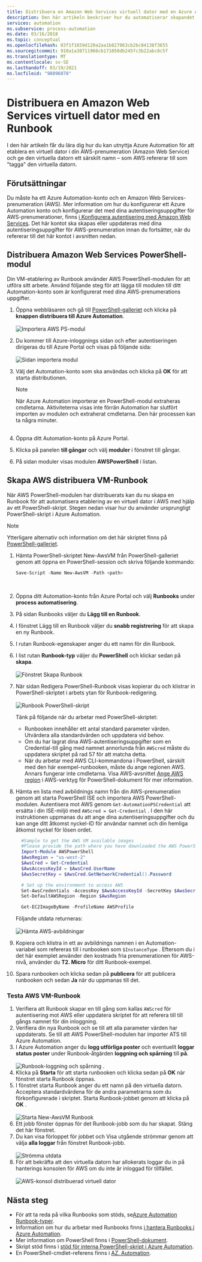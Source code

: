 ```yaml
---
title: Distribuera en Amazon Web Services virtuell dator med en Azure Automation-Runbook
description: Den här artikeln beskriver hur du automatiserar skapandet av en Amazon Web Services virtuell dator.
services: automation
ms.subservice: process-automation
ms.date: 03/16/2018
ms.topic: conceptual
ms.openlocfilehash: 03f1f1659d120a2aa1b827063cb2bc84138f3655
ms.sourcegitcommit: 910a1a38711966cb171050db245fc3b22abc8c5f
ms.translationtype: MT
ms.contentlocale: sv-SE
ms.lasthandoff: 03/19/2021
ms.locfileid: "98896078"
---
```

# <a name="deploy-an-amazon-web-services-vm-with-a-runbook"></a>Distribuera en Amazon Web Services virtuell dator med en Runbook

I den här artikeln får du lära dig hur du kan utnyttja Azure Automation för att etablera en virtuell dator i din AWS-prenumeration (Amazon Web Service) och ge den virtuella datorn ett särskilt namn – som AWS refererar till som "tagga" den virtuella datorn.

## <a name="prerequisites"></a>Förutsättningar

Du måste ha ett Azure Automation-konto och en Amazon Web Services-prenumeration (AWS). Mer information om hur du konfigurerar ett Azure Automation konto och konfigurerar det med dina autentiseringsuppgifter för AWS-prenumerationer, finns [i Konfigurera autentisering med Amazon Web Services](automation-config-aws-account.md). Det här kontot ska skapas eller uppdateras med dina autentiseringsuppgifter för AWS-prenumeration innan du fortsätter, när du refererar till det här kontot i avsnitten nedan.

## <a name="deploy-amazon-web-services-powershell-module"></a>Distribuera Amazon Web Services PowerShell-modul

Din VM-etablering av Runbook använder AWS PowerShell-modulen för att utföra sitt arbete. Använd följande steg för att lägga till modulen till ditt Automation-konto som är konfigurerat med dina AWS-prenumerations uppgifter.  

1. Öppna webbläsaren och gå till [PowerShell-galleriet](https://www.powershellgallery.com/packages/AWSPowerShell/) och klicka på **knappen distribuera till Azure Automation**.<br><br> ![Importera AWS PS-modul](./media/automation-scenario-aws-deployment/powershell-gallery-download-awsmodule.png)
2. Du kommer till Azure-inloggnings sidan och efter autentiseringen dirigeras du till Azure Portal och visas på följande sida:<br><br> ![Sidan importera modul](./media/automation-scenario-aws-deployment/deploy-aws-powershell-module-parameters.png)
3. Välj det Automation-konto som ska användas och klicka på **OK** för att starta distributionen.

   > [!NOTE]
   > När Azure Automation importerar en PowerShell-modul extraheras cmdletarna. Aktiviteterna visas inte förrän Automation har slutfört importen av modulen och extraherat cmdletarna. Den här processen kan ta några minuter.  
   > <br>

1. Öppna ditt Automation-konto på Azure Portal.
2. Klicka på panelen **till gångar** och välj **moduler** i fönstret till gångar.
3. På sidan moduler visas modulen **AWSPowerShell** i listan.

## <a name="create-aws-deploy-vm-runbook"></a>Skapa AWS distribuera VM-Runbook

När AWS PowerShell-modulen har distribuerats kan du nu skapa en Runbook för att automatisera etablering av en virtuell dator i AWS med hjälp av ett PowerShell-skript. Stegen nedan visar hur du använder ursprungligt PowerShell-skript i Azure Automation.  

> [!NOTE]
> Ytterligare alternativ och information om det här skriptet finns på [PowerShell-galleriet](https://www.powershellgallery.com/packages/New-AwsVM/).
> 

1. Hämta PowerShell-skriptet New-AwsVM från PowerShell-galleriet genom att öppna en PowerShell-session och skriva följande kommando:<br>
   ```powershell
   Save-Script -Name New-AwsVM -Path <path>
   ```
   <br>
2. Öppna ditt Automation-konto från Azure Portal och välj **Runbooks** under **process automatisering**.  
3. På sidan Runbooks väljer du **Lägg till en Runbook**.
4. I fönstret Lägg till en Runbook väljer du **snabb registrering** för att skapa en ny Runbook.
5. I rutan Runbook-egenskaper anger du ett namn för din Runbook.
6. I list rutan **Runbook-typ** väljer du **PowerShell** och klickar sedan på **skapa**.<br><br> ![Fönstret Skapa Runbook](./media/automation-scenario-aws-deployment/runbook-quickcreate-properties.png)
7. När sidan Redigera PowerShell-Runbook visas kopierar du och klistrar in PowerShell-skriptet i arbets ytan för Runbook-redigering.<br><br> ![Runbook PowerShell-skript](./media/automation-scenario-aws-deployment/runbook-powershell-script.png)<br>
   
    Tänk på följande när du arbetar med PowerShell-skriptet:

    * Runbooken innehåller ett antal standard parameter värden. Utvärdera alla standardvärden och uppdatera vid behov.
    * Om du har lagrat dina AWS-autentiseringsuppgifter som en Credential-till gång med namnet annorlunda från `AWScred` måste du uppdatera skriptet på rad 57 för att matcha detta.  
    * När du arbetar med AWS CLI-kommandona i PowerShell, särskilt med den här exempel-runbooken, måste du ange regionen AWS. Annars fungerar inte cmdletarna. Visa AWS-avsnittet [Ange AWS region](https://docs.aws.amazon.com/powershell/latest/userguide/pstools-installing-specifying-region.html) i AWS-verktyg för PowerShell-dokument för mer information.  

8. Hämta en lista med avbildnings namn från din AWS-prenumeration genom att starta PowerShell ISE och importera AWS PowerShell-modulen. Autentisera mot AWS genom `Get-AutomationPSCredential` att ersätta i din ISE-miljö med `AWScred = Get-Credential` . I den här instruktionen uppmanas du att ange dina autentiseringsuppgifter och du kan ange ditt åtkomst nyckel-ID för användar namnet och din hemliga åtkomst nyckel för lösen ordet. 

      ```powershell
        #Sample to get the AWS VM available images
        #Please provide the path where you have downloaded the AWS PowerShell module
        Import-Module AWSPowerShell
        $AwsRegion = "us-west-2"
        $AwsCred = Get-Credential
        $AwsAccessKeyId = $AwsCred.UserName
        $AwsSecretKey = $AwsCred.GetNetworkCredential().Password
   
        # Set up the environment to access AWS
        Set-AwsCredentials -AccessKey $AwsAccessKeyId -SecretKey $AwsSecretKey -StoreAs AWSProfile
        Set-DefaultAWSRegion -Region $AwsRegion
   
        Get-EC2ImageByName -ProfileName AWSProfile
      ```
        
    Följande utdata returneras:<br><br>
   ![Hämta AWS-avbildningar](./media/automation-scenario-aws-deployment/powershell-ise-output.png)<br>  
9. Kopiera och klistra in ett av avbildnings namnen i en Automation-variabel som refereras till i runbooken som `$InstanceType` . Eftersom du i det här exemplet använder den kostnads fria prenumerationen för AWS-nivå, använder du **T2. Micro** för ditt Runbook-exempel.  
10. Spara runbooken och klicka sedan på **publicera** för att publicera runbooken och sedan **Ja** när du uppmanas till det.

### <a name="test-the-aws-vm-runbook"></a>Testa AWS VM-Runbook

1. Verifiera att Runbook skapar en till gång som kallas `AWScred` för autentisering mot AWS eller uppdatera skriptet för att referera till till gångs namnet för din inloggning.    
2. Verifiera din nya Runbook och se till att alla parameter värden har uppdaterats.
Se till att AWS PowerShell-modulen har importer ATS till Azure Automation.  
3. I Azure Automation anger du **logg utförliga poster** och eventuellt **loggar status poster** under Runbook-åtgärden **loggning och spårning** till **på**.<br><br> ![Runbook-loggning och spårning ](./media/automation-scenario-aws-deployment/runbook-settings-logging-and-tracing.png) .  
4. Klicka på **Starta** för att starta runbooken och klicka sedan på **OK** när fönstret starta Runbook öppnas.
5. I fönstret starta Runbook anger du ett namn på den virtuella datorn. Acceptera standardvärdena för de andra parametrarna som du förkonfigurerade i skriptet. Starta Runbook-jobbet genom att klicka på **OK** .<br><br> ![Starta New-AwsVM Runbook](./media/automation-scenario-aws-deployment/runbook-start-job-parameters.png)
6. Ett jobb fönster öppnas för det Runbook-jobb som du har skapat. Stäng det här fönstret.
7. Du kan visa förloppet för jobbet och Visa utgående strömmar genom att välja **alla loggar** från fönstret Runbook-jobb.<br><br> ![Strömma utdata](./media/automation-scenario-aws-deployment/runbook-job-streams-output.png)
8. För att bekräfta att den virtuella datorn har allokerats loggar du in på hanterings konsolen för AWS om du inte är inloggad för tillfället.<br><br> ![AWS-konsol distribuerad virtuell dator](./media/automation-scenario-aws-deployment/aws-instances-status.png)

## <a name="next-steps"></a>Nästa steg
 
* För att ta reda på vilka Runbooks som stöds, se[Azure Automation Runbook-typer](automation-runbook-types.md).
* Information om hur du arbetar med Runbooks finns [i hantera Runbooks i Azure Automation](manage-runbooks.md).
* Mer information om PowerShell finns i [PowerShell-dokument](/powershell/scripting/overview).
* Skript stöd finns i [stöd för interna PowerShell-skript i Azure Automation](https://azure.microsoft.com/blog/announcing-powershell-script-support-azure-automation-2/).
* En PowerShell-cmdlet-referens finns i [AZ. Automation](/powershell/module/az.automation).
